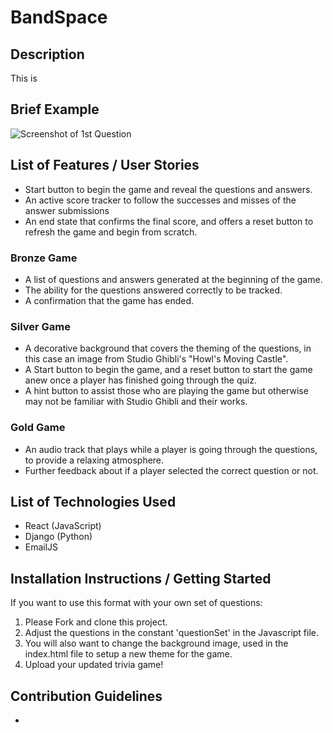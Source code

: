 # BandSpace
## Description
This is 
## Brief Example
![Screenshot of 1st Question](screenshot.png)
## List of Features / User Stories
* Start button to begin the game and reveal the questions and answers.
* An active score tracker to follow the successes and misses of the answer submissions
* An end state that confirms the final score, and offers a reset button to refresh the game and begin from scratch.
### Bronze Game
* A list of questions and answers generated at the beginning of the game.
* The ability for the questions answered correctly to be tracked.
* A confirmation that the game has ended.
### Silver Game
* A decorative background that covers the theming of the questions, in this case an image from Studio Ghibli's "Howl's Moving Castle".
* A Start button to begin the game, and a reset button to start the game anew once a player has finished going through the quiz.
* A hint button to assist those who are playing the game but otherwise may not be familiar with Studio Ghibli and their works.
### Gold Game
* An audio track that plays while a player is going through the questions, to provide a relaxing atmosphere.
* Further feedback about if a player selected the correct question or not. 
## List of Technologies Used
* React (JavaScript)
* Django (Python)
* EmailJS
## Installation Instructions / Getting Started
If you want to use this format with your own set of questions:
1. Please Fork and clone this project.
2. Adjust the questions in the constant 'questionSet' in the Javascript file.
3. You will also want to change the background image, used in the index.html file to setup a new theme for the game.
4. Upload your updated trivia game!
## Contribution Guidelines
* 